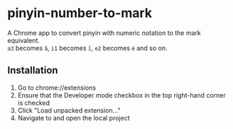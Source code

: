 # pinyin-number-to-mark
A Chrome app to convert pinyin with numeric notation to the mark equivalent.  
`a3` becomes `ǎ`, `i1` becomes `ī`, `e2` becomes `é` and so on.

## Installation ##
1. Go to chrome://extensions
2. Ensure that the Developer mode checkbox in the top right-hand corner is checked
3. Click "Load unpacked extension…"
4. Navigate to and open the local project
